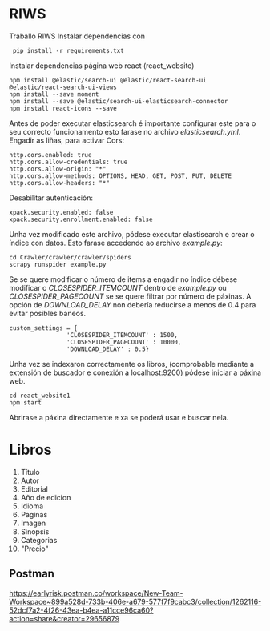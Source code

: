 # RIWS
Traballo RIWS
Instalar dependencias con 

```
 pip install -r requirements.txt
```
Instalar dependencias página web react (react_website)
```
npm install @elastic/search-ui @elastic/react-search-ui @elastic/react-search-ui-views
npm install --save moment
npm install --save @elastic/search-ui-elasticsearch-connector
npm install react-icons --save
```
Antes de poder executar elasticsearch é importante configurar este para o seu correcto funcionamento esto farase no archivo *elasticsearch.yml*. 
Engadir as liñas, para activar Cors:
```
http.cors.enabled: true
http.cors.allow-credentials: true
http.cors.allow-origin: "*"
http.cors.allow-methods: OPTIONS, HEAD, GET, POST, PUT, DELETE
http.cors.allow-headers: "*"
```
Desabilitar autenticación:
```
xpack.security.enabled: false
xpack.security.enrollment.enabled: false
```
Unha vez modificado este archivo, pódese executar elastisearch e crear o índice con datos. Esto farase accedendo ao archivo *example.py*:
```
cd Crawler/crawler/crawler/spiders
scrapy runspider example.py
```
Se se quere modificar o número de items a engadir no índice débese modificar o _CLOSESPIDER_ITEMCOUNT_ dentro de *example.py* ou _CLOSESPIDER_PAGECOUNT_ se se quere filtrar por número de páxinas.
A opción de _DOWNLOAD_DELAY_ non debería reducirse a menos de 0.4 para evitar posibles baneos.
```
custom_settings = {
                'CLOSESPIDER_ITEMCOUNT' : 1500,
                'CLOSESPIDER_PAGECOUNT' : 10000,
                'DOWNLOAD_DELAY' : 0.5}
```

Unha vez se indexaron correctamente os libros, (comprobable mediante a extensión de buscador e conexión a localhost:9200) pódese iniciar a páxina web.
```
cd react_website1
npm start
```
Abrirase a páxina directamente e xa se poderá usar e buscar nela.
# Libros


1. Título
2. Autor
3. Editorial
4. Año de edicion
5. Idioma
6. Paginas
7. Imagen
8. Sinopsis
9. Categorias
11. "Precio"

## Postman
https://earlyrisk.postman.co/workspace/New-Team-Workspace~899a528d-733b-406e-a679-577f7f9cabc3/collection/1262116-52dcf7a2-4f26-43ea-b4ea-a11cce96ca60?action=share&creator=29656879
